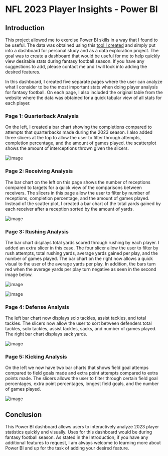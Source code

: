 # NFL 2023 Player Insights - Power BI

## Introduction
This project allowed me to exercise Power BI skills in a way that I found to be useful. The data was obtained using this [tool I created](https://github.com/landenng/nfl-scraper) and simply put into a dashboard for personal study and as a data exploration project. The goal was to create a dashboard that would be useful for me to help quickly view desirable stats during fantasy football season. If you have any suggestions to add, please contact me and I will look into adding the desired features.

In this dashboard, I created five separate pages where the user can analyze what I consider to be the most important stats when doing player analysis for fantasy football. On each page, I also included the original table from the website where the data was obtained for a quick tabular view of all stats for each player.

### Page 1: Quarterback Analysis
On the left, I created a bar chart showing the completions compared to attempts that quarterbacks made during the 2023 season. I also added three slicers at the top to allow the user to filter through attempts, completion percentage, and the amount of games played. the scatterplot shows the amount of interceptions thrown given the slicers.

![image](https://github.com/user-attachments/assets/de068986-6a9b-4d53-8de8-784429471b91)

### Page 2: Receiving Analysis
The bar chart on the left on this page shows the number of receptions compared to targets for a quick view of the comparisons between receivers. The slicers in this page allow the user to filter by number of receptions, completion percentage, and the amount of games played. Instead of the scatter plot, I created a bar chart of the total yards gained by each receiver after a reception sorted by the amount of yards. 

![image](https://github.com/user-attachments/assets/bd47db59-32b3-430f-b5fd-aede1fc48cee)

### Page 3: Rushing Analysis
The bar chart displays total yards scored through rushing by each player. I added an extra slicer in this case. The four slicer allow the user to filter by rush attempts, total rushing yards, average yards gained per play, and the number of games played. The bar chart on the right now allows a quick visual to the user of the average yards per play. In addition, the bars turn red when the average yards per play turn negative as seen in the second image below.

![image](https://github.com/user-attachments/assets/291d7600-b1bd-4e24-ae30-dd98ab846e15)

![image](https://github.com/user-attachments/assets/03b90a67-3402-4985-a98e-6b43e09a6412)

### Page 4: Defense Analysis
The left bar chart now displays solo tackles, assist tackles, and total tackles. The slicers now allow the user to sort between defenders total tackles, solo tackles, assist tackles, sacks, and number of games played. The right bar chart displays sack yards.

![image](https://github.com/user-attachments/assets/8d687b4a-f64d-4040-b842-2127ea1bc36c)

### Page 5: Kicking Analysis
On the left we now have two bar charts that shows field goal attemps compared to field goals made and extra point attempts compared to extra points made. The slicers allows the user to filter through certain field goal percentages, extra point percentages, longest field goals, and the number of games played.

![image](https://github.com/user-attachments/assets/3f139f46-4207-45bc-8263-3c2ee6b39c35)

## Conclusion
This Power BI dashboard allows users to interactively analyze 2023 player statistics quickly and visually. Uses for this dashboard would be during fantasy football season. As stated in the Introduction, if you have any additional features to request, I am always welcome to learning more about Power BI and up for the task of adding your desired feature.
